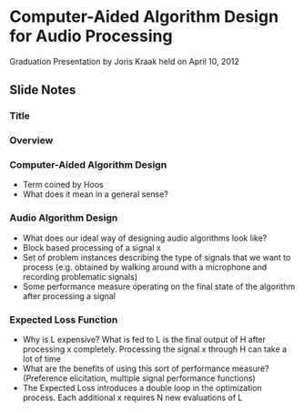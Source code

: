 # Computer-Aided Algorithm Design for Audio Processing

Graduation Presentation by Joris Kraak held on April 10, 2012

## Slide Notes

### Title

### Overview

### Computer-Aided Algorithm Design
* Term coined by Hoos
* What does it mean in a general sense?

### Audio Algorithm Design
* What does our ideal way of designing audio algorithms look like?
* Block based processing of a signal x
* Set of problem instances describing the type of signals that we want to process (e.g. obtained by walking around with a microphone and recording problematic signals)
* Some performance measure operating on the final state of the algorithm after processing a signal

### Expected Loss Function
* Why is L expensive? What is fed to L is the final output of H after processing x completely. Processing the signal x through H can take a lot of time
* What are the benefits of using this sort of performance measure? (Preference elicitation, multiple signal performance functions)
* The Expected Loss introduces a double loop in the optimization process. Each additional x requires N new evaluations of L
